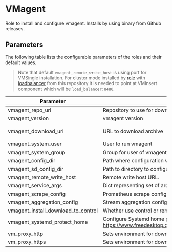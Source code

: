 # VMagent

Role to install and configure vmagent. Installs by using binary from Github releases.

## Parameters

The following table lists the configurable parameters of the roles and their default values.

> Note that default `vmagent_remote_write_host` is using port for VMSingle installation. For cluster mode installed
> by [role](../cluster) with [loadbalancer](../load_balancer) from this repository it is needed to point at VMInsert
> component which will be `load_balancer:8480`.

| Parameter                           | Description                                                                                                                | Default                                                                                               |
|-------------------------------------|----------------------------------------------------------------------------------------------------------------------------|-------------------------------------------------------------------------------------------------------|
| vmagent_repo_url                    | Repository to use for download.                                                                                            | `https://github.com/VictoriaMetrics/VictoriaMetrics`                                                  |
| vmagent_version                     | vmagent version                                                                                                            | `v1.86.2`                                                                                             |
| vmagent_download_url                | URL to download archive                                                                                                    | `{{ vmagent_repo_url }}/releases/download/{{ vmagent_version }}/vmutils-{{ vmagent_version }}.tar.gz` |
| vmagent_system_user                 | User to run vmagent                                                                                                        | `vic_vm_agent`                                                                                        |
| vmagent_system_group                | Group for user of vmagent                                                                                                  | `{{ vmagent_system_user }}`                                                                           |
| vmagent_config_dir                  | Path where configuration will be stored.                                                                                   | `/opt/vic-vmagent`                                                                                    |
| vmagent_sd_config_dir               | Path to directory to configure file_sd.                                                                                    | `{{ vmagent_config_dir }}/file_sd_configs`                                                            |
| vmagent_remote_write_host           | Remote write host URL.                                                                                                     | `http://localhost:8428`                                                                               |
| vmagent_service_args                | Dict representing set of arguments for vmagent                                                                             | See [defaults](defaults/main.yml)                                                                     |
| vmagent_scrape_config               | Prometheus scrape configuration                                                                                            | See [defaults](defaults/main.yml)                                                                     |
| vmagent_aggregation_config          | Stream aggregation configuration                                                                                           | []                                                                               |
| vmagent_install_download_to_control | Whether use control or remote host to download installation archive                                                        | true                                                                                                  |
| vmagent_systemd_protect_home        | Configure Systemd home protection. See See https://www.freedesktop.org/software/systemd/man/systemd.exec.html#ProtectHome= | `"yes"`                                                                                               |
| vm_proxy_http                       | Sets environment for downloading archive                                                                                   | `""`                                                                                                  |
| vm_proxy_https                      | Sets environment for downloading archive                                                                                   | `""`                                                                                                  |

